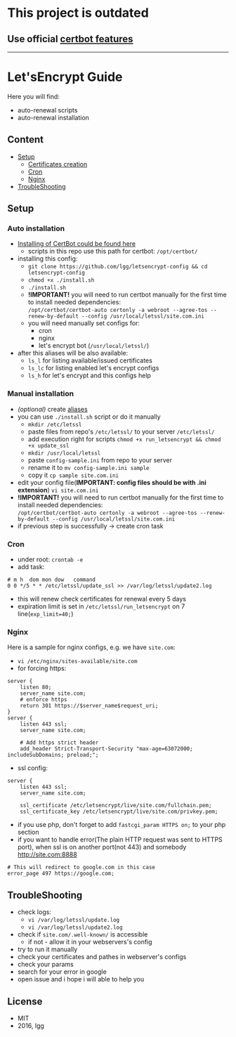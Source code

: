 # This project is outdated

## Use official [certbot features](https://certbot.eff.org/docs/using.html#renewing-certificates)

--- 

# Let'sEncrypt Guide

Here you will find:
* auto-renewal scripts
* auto-renewal installation

## Content

* [Setup](#setup)
    * [Certificates creation](#certificates-bot)
    * [Cron](#cron)
    * [Nginx](#nginx)
* [TroubleShooting](#troubleshooting)

## Setup

### Auto installation

* [Installing of CertBot could be found here](https://github.com/certbot/certbot)
    * scripts in this repo use this path for certbot: `/opt/certbot/`
* installing this config:
    * `git clone https://github.com/lgg/letsencrypt-config && cd letsencrypt-config`
    * `chmod +x ./install.sh`
    * `./install.sh`
    * **!IMPORTANT!** you will need to run certbot manually for the first time
        to install needed dependencies:     
        `/opt/certbot/certbot-auto certonly -a webroot --agree-tos --renew-by-default --config /usr/local/letssl/site.com.ini`
    * you will need manually set configs for:
        * cron
        * nginx
        * let's encrypt bot (`/usr/local/letssl/`)
* after this aliases will be also available:
    * `ls_l` for listing available/issued certificates
    * `ls_lc` for listing enabled let's encrypt configs 
    * `ls_h` for let's encrypt and this configs help
    
### Manual installation

* _(optional)_ create [aliases](./aliases.md)
* you can use `./install.sh` script or do it manually
    * `mkdir /etc/letssl`
    * paste files from repo's `/etc/letssl/` to your server `/etc/letssl/`
    * add execution right for scripts `chmod +x run_letsencrypt && chmod +x update_ssl`
    * `mkdir /usr/local/letssl`
    * paste `config-sample.ini` from repo to your server
    * rename it to `mv config-sample.ini sample`
    * copy it `cp sample site.com.ini`
* edit your config file(**IMPORTANT: config files should be with .ini extension**) `vi site.com.ini`
* **!IMPORTANT!** you will need to run certbot manually for the first time
    to install needed dependencies:     
    `/opt/certbot/certbot-auto certonly -a webroot --agree-tos --renew-by-default --config /usr/local/letssl/site.com.ini`
* if previous step is successfully -> create cron task

### Cron

* under root: `crontab -e`
* add task:
```
# m h  dom mon dow   command
0 0 */5 * * /etc/letssl/update_ssl >> /var/log/letssl/update2.log
```
* this will renew check certificates for renewal every 5 days
* expiration limit is set in `/etc/letssl/run_letsencrypt` on 7 line(`exp_limit=40;`)

### Nginx

Here is a sample for nginx configs, e.g. we have `site.com`:
* `vi /etc/nginx/sites-available/site.com`
* for forcing https:
```
server {
    listen 80;
    server_name site.com;
    # enforce https
    return 301 https://$server_name$request_uri;
}
server {
    listen 443 ssl;
    server_name site.com;

    # Add https strict header
    add_header Strict-Transport-Security "max-age=63072000; includeSubDomains; preload;";
```
* ssl config:
```
server {
    listen 443 ssl;
    server_name site.com;

    ssl_certificate /etc/letsencrypt/live/site.com/fullchain.pem;
    ssl_certificate_key /etc/letsencrypt/live/site.com/privkey.pem;
```
* if you use php, don't forget to add `fastcgi_param HTTPS on;` to your php section
* if you want to handle error(The plain HTTP request was sent to HTTPS port), when ssl is on another port(not 443) and somebody http://site.com:8888
```
# This will redirect to google.com in this case
error_page 497 https://google.com;
```

## TroubleShooting

* check logs:
    * `vi /var/log/letssl/update.log`
    * `vi /var/log/letssl/update2.log`
* check if `site.com/.well-known/` is accessible
    * if not - allow it in your webservers's config
* try to run it manually
* check your certificates and pathes in webserver's configs
* check your params
* search for your error in google
* open issue and i hope i will able to help you

## License

* MIT
* 2016, lgg